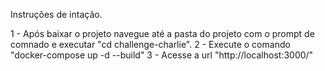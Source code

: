 
Instruções de intação.

1 - Após baixar o projeto navegue até a pasta do projeto com o prompt de comnado e executar "cd challenge-charlie".
2 - Execute o comando "docker-compose up -d --build"
3 - Acesse a url "http://localhost:3000/"